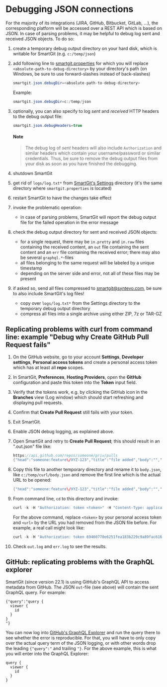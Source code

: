 # Debugging JSON connections

For the majority of its integrations (JIRA, GitHub, Bitbucket, GitLab,
...), the corresponding platform will be accessed over a REST API which
is based on JSON. In case of parsing problems, it may be helpful to
debug log sent and received JSON objects. To do so:

1.  create a temporary debug output directory on your hard disk, which
    is writable for SmartGit (e.g. `c:/temp/json`)

2.  add following line to [smartgit.properties](../Latest/System-Properties.md) for
    which you will replace `<absolute-path-to-debug-directory>` by your
    directory's path (on Windows, be sure to use forward-slashes instead
    of back-slashes)

    ``` java
    smartgit.json.debugDir=<absolute-path-to-debug-directory>
    ```

    Example:

    ``` java
    smartgit.json.debugDir=c:/temp/json
    ```

3.  optionally, you can also specify to log *sent* and *received* HTTP
    headers to the debug output file:

    ``` java
    smartgit.json.debugHeaders=true
    ```

	#### Note
	> The debug log of *sent* headers will also include `Authorization`
	> and similar headers which contain your username/password or similar
	> credentials. Thus, be sure to remove the debug output files from
	> your disk as soon as you have finished the debugging.

4.  shutdown SmartGit

5.  get rid of `logs/log.txt*` from [SmartGit's Settings](../Latest/System-Properties.md) directory (it's the same directory where `smartgit.properties` is located)

6.  restart SmartGit to have the changes take effect

7.  invoke the problematic operation:
    -   in case of parsing problems, SmartGit will report the debug
        output file for the failed operation in the error message

8.  check the debug output directory for sent and received JSON objects:
    -   for a single request, there may be `in.pretty` and `in.raw` files containing the received content,
        an `out` file containing the sent content and an `err` file containing the received error;
	there may also be several `graphql.*`-files
    -   all files belonging to the same request will be labeled by a
        unique timestamp  
    -   depending on the server side and error, not all of these files may be present
	
9.  if asked so, send all files compressed to smartgit@syntevo.com, be sure to also include SmartGit's log files!
    -   copy over `logs/log.txt*` from the Settings directory to the temporary debug output directory
    -   compress all files into a single archive using either ZIP, 7z or TAR-GZ

## Replicating problems with curl from command line: example "Debug why Create GitHub Pull Request fails"

1.  On the GitHub website, go to your account **Settings**, **Developer
    settings**, **Personal access tokens** and create a personal access
    token which has at least all **repo** scopes.

2.  In SmartGit, **Preferences**, **Hosting Providers**, open
    the **GitHub** configuration and paste this token into the **Token**
    input field.

3.  Verify that the tokens work, e.g. by clicking the GitHub icon in
    the **Branches** view (Log window) which should start refreshing and
    displaying pull requests.

4.  Confirm that **Create Pull Request** still fails with your token.

5.  Exit SmartGit.

6.  Enable JSON debug logging, as explained above.

7.  Open SmartGit and retry to **Create Pull Request**; this should
    result in an ".out.json" file like:

    ``` java
    https://api.github.com/repos/someone/priv/pulls
    {"head":"someone:feature\/XYZ-123","title":"file added","body":"","base":"master"}
    ```

8.  Copy this file to another temporary directory and rename it to
    `body.json`, like `c:/temp/curl/body.json` and remove the first line
    which is the actual URL to be opened:

    ``` java
    {"head":"someone:feature\/XYZ-123","title":"file added","body":"","base":"master"}
    ```

9.  From command line, `cd` to this directory and invoke:

    ``` java
    curl -k -H "Authorization: token <token>" -H "Content-Type: application/json" --data @body.json <url> > out.log
    ```

    For the above command, replace `<token>` by your personal access
    token and `<url>` by the URL you had removed from the JSON file
    before. For example, a real call might look like:

    ``` java
    curl -k -H "Authorization: token 69460770e6251fea183b229c9a89fac616c641f9" -H "Content-Type: application/json" --data @body.json https://api.github.com/repos/someone/priv/pulls > out.log 2> err.log
    ```

10. Check `out.log` and `err.log` to see the results.

## GitHub: replicating problems with the GraphQL explorer

SmartGit (since version 22.1) is using GitHub's GraphQL API to access metadata from GitHub. The JSON `out`-file (see above) will contain the sent GraphQL query. For example:

```
{"query":"query {
  viewer {
    id
  }
}
"}
```

You can now log into [GitHub's GraphQL Explorer](https://docs.github.com/en/graphql/overview/explorer) and run the query there to see whether the error is reproducible. For that, you will have to only copy over the actual query term of the JSON logging, or with other words drop the leading `{"query":"` and trailing `"}`. For the above example, this is what you will enter into the GraphQL Explorer:

```
query {
  viewer {
    id
  }
}
```

